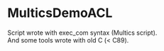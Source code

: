 # MulticsDemoACL
Script wrote with exec_com syntax (Multics script).  
And some tools wrote with old C (< C89).  

